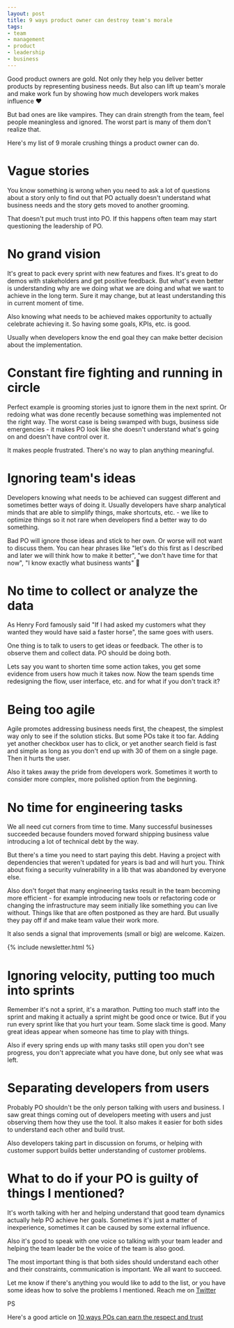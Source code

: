 ```yaml
---
layout: post
title: 9 ways product owner can destroy team's morale
tags:
- team
- management
- product
- leadership
- business
---
```

Good product owners are gold. Not only they help you deliver better products by representing business needs. But also can lift up team's morale and make work fun by showing how much developers work makes influence ❤️

But bad ones are like vampires. They can drain strength from the team, feel people meaningless and ignored. The worst part is many of them don't realize that.

Here's my list of 9 morale crushing things a product owner can do.

# Vague stories

You know something is wrong when you need to ask a lot of questions about a story only to find out that PO actually doesn't understand what business needs and the story gets moved to another grooming.

That doesn't put much trust into PO. If this happens often team may start questioning the leadership of PO.

# No grand vision

It's great to pack every sprint with new features and fixes. It's great to do demos with stakeholders and get positive feedback. But what's even better is understanding why are we doing what we are doing and what we want to achieve in the long term. Sure it may change, but at least understanding this in current moment of time.

Also knowing what needs to be achieved makes opportunity to actually celebrate achieving it. So having some goals, KPIs, etc. is good.

Usually when developers know the end goal they can make better decision about the implementation.

# Constant fire fighting and running in circle

Perfect example is grooming stories just to ignore them in the next sprint. Or redoing what was done recently because something was implemented not the right way. The worst case is being swamped with bugs, business side emergencies - it makes PO look like she doesn't understand what's going on and doesn't have control over it.

It makes people frustrated. There's no way to plan anything meaningful.

# Ignoring team's ideas

Developers knowing what needs to be achieved can suggest different and sometimes better ways of doing it. Usually developers have sharp analytical minds that are able to simplify things, make shortcuts, etc. - we like to optimize things so it not rare when developers find a better way to do something.

Bad PO will ignore those ideas and stick to her own. Or worse will not want to discuss them. You can hear phrases like "let's do this first as I described and later we will think how to make it better", "we don't have time for that now", "I know exactly what business wants" <span title="Run">🏃</span>

# No time to collect or analyze the data

As Henry Ford famously said "If I had asked my customers what they wanted they would have said a faster horse", the same goes with users.

One thing is to talk to users to get ideas or feedback. The other is to observe them and collect data. PO should be doing both.

Lets say you want to shorten time some action takes, you get some evidence from users how much it takes now. Now the team spends time redesigning the flow, user interface, etc. and for what if you don't track it?

# Being too agile

Agile promotes addressing business needs first, the cheapest, the simplest way only to see if the solution sticks. But some POs take it too far. Adding yet another checkbox user has to click, or yet another search field is fast and simple as long as you don't end up with 30 of them on a single page. Then it hurts the user.

Also it takes away the pride from developers work. Sometimes it worth to consider more complex, more polished option from the beginning.

# No time for engineering tasks

We all need cut corners from time to time. Many successful businesses succeeded because founders moved forward shipping business value introducing a lot of technical debt by the way.

But there's a time you need to start paying this debt. Having a project with dependencies that weren't updated for years is bad and will hurt you. Think about fixing a security vulnerability in a lib that was abandoned by everyone else.

Also don't forget that many engineering tasks result in the team becoming more efficient - for example introducing new tools or refactoring code or changing the infrastructure may seem initially like something you can live without. Things like that are often postponed as they are hard. But usually they pay off if and make team value their work more.

It also sends a signal that improvements (small or big) are welcome. Kaizen.

{% include newsletter.html %}

# Ignoring velocity, putting too much into sprints

Remember it's not a sprint, it's a marathon. Putting too much staff into the sprint and making it actually a sprint might be good once or twice. But if you run every sprint like that you hurt your team. Some slack time is good. Many great ideas appear when someone has time to play with things.

Also if every spring ends up with many tasks still open you don't see progress, you don't appreciate what you have done, but only see what was left.

# Separating developers from users

Probably PO shouldn't be the only person talking with users and business. I saw great things coming out of developers meeting with users and just observing them how they use the tool. It also makes it easier for both sides to understand each other and build trust.

Also developers taking part in discussion on forums, or helping with customer support builds better understanding of customer problems.

# What to do if your PO is guilty of things I mentioned?

It's worth talking with her and helping understand that good team dynamics actually help PO achieve her goals. Sometimes it's just a matter of inexperience, sometimes it can be caused by some external influence.

Also it's good to speak with one voice so talking with your team leader and helping the team leader be the voice of the team is also good.

The most important thing is that both sides should understand each other and their constraints, communication is important. We all want to succeed.

Let me know if there's anything you would like to add to the list, or you have some ideas how to solve the problems I mentioned. Reach me on [Twitter](https://twitter.com/devonsteroids)

PS

Here's a good article on [10 ways POs can earn the respect and trust](https://hackernoon.com/10-ways-pms-can-earn-the-respect-and-trust-of-their-team-98353b693b4a#.tllnb5eca)
